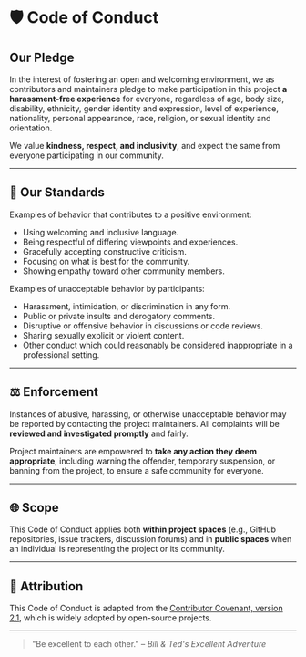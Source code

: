 # 🛡️ Code of Conduct

## Our Pledge
In the interest of fostering an open and welcoming environment, we as contributors and maintainers pledge to make participation in this project **a harassment-free experience** for everyone, regardless of age, body size, disability, ethnicity, gender identity and expression, level of experience, nationality, personal appearance, race, religion, or sexual identity and orientation.

We value **kindness, respect, and inclusivity**, and expect the same from everyone participating in our community.

---

## 📜 Our Standards
Examples of behavior that contributes to a positive environment:

- Using welcoming and inclusive language.
- Being respectful of differing viewpoints and experiences.
- Gracefully accepting constructive criticism.
- Focusing on what is best for the community.
- Showing empathy toward other community members.

Examples of unacceptable behavior by participants:

- Harassment, intimidation, or discrimination in any form.
- Public or private insults and derogatory comments.
- Disruptive or offensive behavior in discussions or code reviews.
- Sharing sexually explicit or violent content.
- Other conduct which could reasonably be considered inappropriate in a professional setting.

---

## ⚖️ Enforcement
Instances of abusive, harassing, or otherwise unacceptable behavior may be reported by contacting the project maintainers. All complaints will be **reviewed and investigated promptly** and fairly.

Project maintainers are empowered to **take any action they deem appropriate**, including warning the offender, temporary suspension, or banning from the project, to ensure a safe community for everyone.

---

## 🌐 Scope
This Code of Conduct applies both **within project spaces** (e.g., GitHub repositories, issue trackers, discussion forums) and in **public spaces** when an individual is representing the project or its community.

---

## 🧩 Attribution
This Code of Conduct is adapted from the [Contributor Covenant, version 2.1](https://www.contributor-covenant.org/version/2/1/code_of_conduct/), which is widely adopted by open-source projects.

---

> "Be excellent to each other." – *Bill & Ted's Excellent Adventure*

